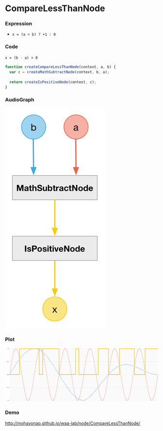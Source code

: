 # CompareLessThanNode

### Expression

- `x = (a < b) ? +1 : 0`

### Code

`x = (b - a) > 0`

```js
function createCompareLessThanNode(context, a, b) {
  var c = createMathSubtractNode(context, b, a);

  return createIsPositiveNode(context, c);
}
```

### AudioGraph

![](compare-less-than-node.png)

### Plot

![](compare-less-than-node-plot.png)

### Demo

http://mohayonao.github.io/waa-lab/node/CompareLessThanNode/
